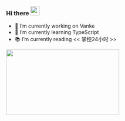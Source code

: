 ### Hi there <img src="https://media.giphy.com/media/hvRJCLFzcasrR4ia7z/giphy.gif" width="25px">

- 🔭 I’m currently working on Vanke
- 🌱 I’m currently learning TypeScript
- 📚 I’m currently reading << 掌控24小时 >>

<img src='https://pbs.twimg.com/media/FEUpmz1UcAMSQ3q?format=jpg&name=large' width='308' height='178'></img>
<!--
**Yill625/Yill625** is a ✨ _special_ ✨ repository because its `README.md` (this file) appears on your GitHub profile.
Here are some ideas to get you started:
- 🔭 I’m currently working on Vanke
- 🌱 I’m currently learning JavaScript
- 👯 I’m looking to collaborate on ...
- 🤔 I’m looking for help with ...
- 💬 Ask me about ...
- 📫 How to reach me: ...
- 😄 Pronouns: ...
- ⚡ Fun fact: ...
-->
